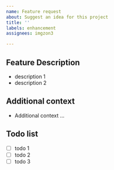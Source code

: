 ```yaml
---
name: Feature request
about: Suggest an idea for this project
title: ''
labels: enhancement
assignees: imgzon3

---
```


## Feature Description
- description 1
- description 2

## Additional context
- Additional context ...

## Todo list
- [ ] todo 1
- [ ] todo 2
- [ ] todo 3
